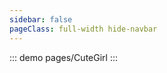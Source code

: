```yaml
---
sidebar: false
pageClass: full-width hide-navbar
---
```


<div class="hide-source">

::: demo
pages/CuteGirl
:::
</div>